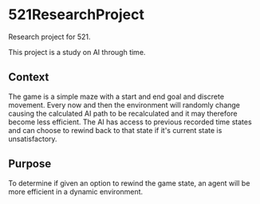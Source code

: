 # 521ResearchProject
Research project for 521.

This project is a study on AI through time.

## Context
The game is a simple maze with a start and end goal and discrete movement. Every now and then the environment will randomly change causing the calculated AI path to be recalculated and it may therefore become less efficient. The AI has access to previous recorded time states and can choose to rewind back to that state if it's current state is unsatisfactory.

## Purpose
To determine if given an option to rewind the game state, an agent will be more efficient in a dynamic environment.
